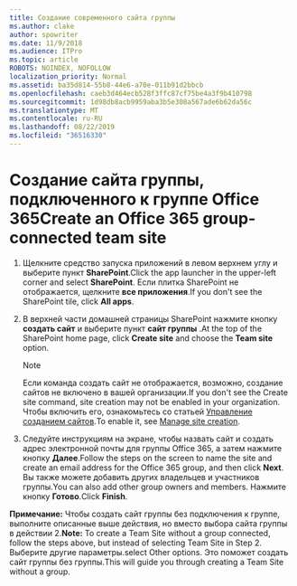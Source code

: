 ```yaml
---
title: Создание современного сайта группы
ms.author: clake
author: spowriter
ms.date: 11/9/2018
ms.audience: ITPro
ms.topic: article
ROBOTS: NOINDEX, NOFOLLOW
localization_priority: Normal
ms.assetid: ba35d814-55b8-44e6-a70e-011b91d2bbcb
ms.openlocfilehash: caeb3d464ecb528f3ffc87cf75be4a3f9b410798
ms.sourcegitcommit: 1d98db8acb9959aba3b5e308a567ade6b62da56c
ms.translationtype: MT
ms.contentlocale: ru-RU
ms.lasthandoff: 08/22/2019
ms.locfileid: "36516330"
---
```

# <a name="create-an-office-365-group-connected-team-site"></a><span data-ttu-id="5b1f5-102">Создание сайта группы, подключенного к группе Office 365</span><span class="sxs-lookup"><span data-stu-id="5b1f5-102">Create an Office 365 group-connected team site</span></span>

1. <span data-ttu-id="5b1f5-103">Щелкните средство запуска приложений в левом верхнем углу и выберите пункт **SharePoint**.</span><span class="sxs-lookup"><span data-stu-id="5b1f5-103">Click the app launcher in the upper-left corner and select **SharePoint**.</span></span> <span data-ttu-id="5b1f5-104">Если плитка SharePoint не отображается, щелкните **все приложения**.</span><span class="sxs-lookup"><span data-stu-id="5b1f5-104">If you don't see the SharePoint tile, click **All apps**.</span></span>
    
2. <span data-ttu-id="5b1f5-105">В верхней части домашней страницы SharePoint нажмите кнопку **создать сайт** и выберите пункт **сайт группы** .</span><span class="sxs-lookup"><span data-stu-id="5b1f5-105">At the top of the SharePoint home page, click **Create site** and choose the **Team site** option.</span></span> 
    
    > [!NOTE]
    > <span data-ttu-id="5b1f5-106">Если команда создать сайт не отображается, возможно, создание сайтов не включено в вашей организации.</span><span class="sxs-lookup"><span data-stu-id="5b1f5-106">If you don't see the Create site command, site creation may not be enabled in your organization.</span></span> <span data-ttu-id="5b1f5-107">Чтобы включить его, ознакомьтесь со статьей [Управление созданием сайтов](https://go.microsoft.com/fwlink/?linkid=2009644).</span><span class="sxs-lookup"><span data-stu-id="5b1f5-107">To enable it, see [Manage site creation](https://go.microsoft.com/fwlink/?linkid=2009644).</span></span> 
  
3. <span data-ttu-id="5b1f5-108">Следуйте инструкциям на экране, чтобы назвать сайт и создать адрес электронной почты для группы Office 365, а затем нажмите кнопку **Далее**.</span><span class="sxs-lookup"><span data-stu-id="5b1f5-108">Follow the steps on the screen to name the site and create an email address for the Office 365 group, and then click **Next**.</span></span> <span data-ttu-id="5b1f5-109">Вы также можете добавить других владельцев и участников группы.</span><span class="sxs-lookup"><span data-stu-id="5b1f5-109">You can also add other group owners and members.</span></span> <span data-ttu-id="5b1f5-110">Нажмите кнопку **Готово**.</span><span class="sxs-lookup"><span data-stu-id="5b1f5-110">Click **Finish**.</span></span>
  
 <span data-ttu-id="5b1f5-111">**Примечание:** Чтобы создать сайт группы без подключения к группе, выполните описанные выше действия, но вместо выбора сайта группы в действии 2.</span><span class="sxs-lookup"><span data-stu-id="5b1f5-111">**Note:** To create a Team Site without a group connected, follow the steps above, but instead of selecting Team Site in Step 2.</span></span> <span data-ttu-id="5b1f5-112">Выберите другие параметры.</span><span class="sxs-lookup"><span data-stu-id="5b1f5-112">select Other options.</span></span> <span data-ttu-id="5b1f5-113">Это поможет создать сайт группы без группы.</span><span class="sxs-lookup"><span data-stu-id="5b1f5-113">This will guide you through creating a Team Site without a group.</span></span> 
    

